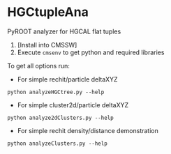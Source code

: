 # HGCtupleAna
PyROOT analyzer for HGCAL flat tuples

1. [Install into CMSSW]
2. Execute `cmsenv` to get python and required libraries

To get all options run:

* For simple rechit/particle deltaXYZ
```
python analyzeHGCtree.py --help
```
* For simple cluster2d/particle deltaXYZ
```
python analyze2dClusters.py --help
```
* For simple rechit density/distance demonstration
```
python analyzeClusters.py --help
```
